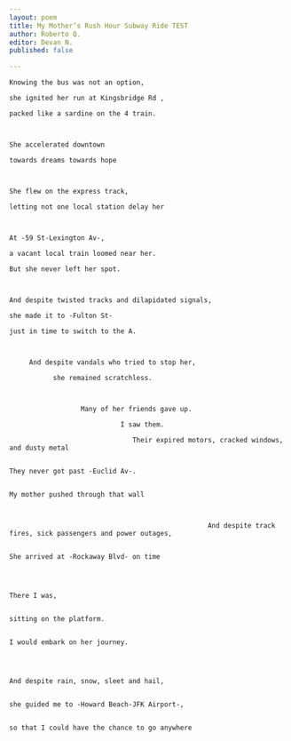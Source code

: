 ```yaml
---
layout: poem
title: My Mother’s Rush Hour Subway Ride TEST
author: Roberto Q.
editor: Devan N.
published: false

---
```

    Knowing the bus was not an option,

    she ignited her run at Kingsbridge Rd ,

    packed like a sardine on the 4 train.

    

    She accelerated downtown

    towards dreams towards hope

    

    She flew on the express track,

    letting not one local station delay her

    

    At -59 St-Lexington Av-,

    a vacant local train loomed near her.

    But she never left her spot.

    

    And despite twisted tracks and dilapidated signals,

    she made it to -Fulton St-

    just in time to switch to the A.

    

         And despite vandals who tried to stop her,

               she remained scratchless.

    

                      Many of her friends gave up.

                                I saw them.

                                   Their expired motors, cracked windows, and dusty metal

                                                                                 They never got past -Euclid Av-.

    		                                                                  My mother pushed through that wall

                                                                

                                                      And despite track fires, sick passengers and power outages,

                                                                                    She arrived at -Rockaway Blvd- on time

    

                                                                                                                                  There I was,

                                                                                                                sitting on the platform.

                                                                                                     I would embark on her journey.

    

                                                                                         And despite rain, snow, sleet and hail,

                                                                        she guided me to -Howard Beach-JFK Airport-,

                                                                         so that I could have the chance to go anywhere